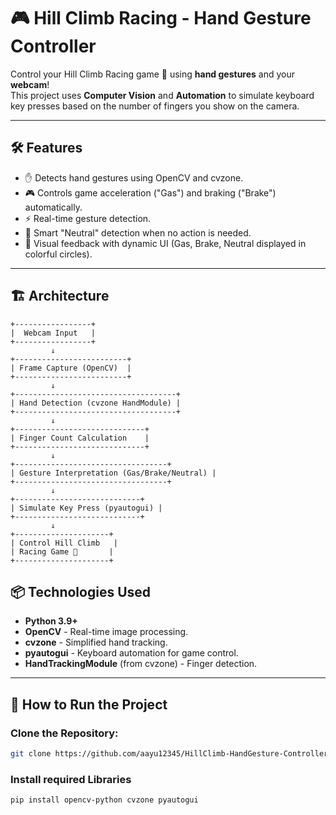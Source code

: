 # 🎮 Hill Climb Racing - Hand Gesture Controller

Control your Hill Climb Racing game 🚗 using **hand gestures** and your **webcam**!  
This project uses **Computer Vision** and **Automation** to simulate keyboard key presses based on the number of fingers you show on the camera.

---

## 🛠 Features

- ✋ Detects hand gestures using OpenCV and cvzone.
- 🎮 Controls game acceleration ("Gas") and braking ("Brake") automatically.
- ⚡ Real-time gesture detection.
- 🧠 Smart "Neutral" detection when no action is needed.
- 🎨 Visual feedback with dynamic UI (Gas, Brake, Neutral displayed in colorful circles).

---

## 🏗 Architecture

```plaintext
+-----------------+
|  Webcam Input   |
+-----------------+
         ↓
+-------------------------+
| Frame Capture (OpenCV)  |
+-------------------------+
         ↓
+------------------------------------+
| Hand Detection (cvzone HandModule) |
+------------------------------------+
         ↓
+-----------------------------+
| Finger Count Calculation    |
+-----------------------------+
         ↓
+----------------------------------+
| Gesture Interpretation (Gas/Brake/Neutral) |
+----------------------------------+
         ↓
+----------------------------+
| Simulate Key Press (pyautogui) |
+----------------------------+
         ↓
+---------------------+
| Control Hill Climb   |
| Racing Game 🚗       |
+---------------------+
```


## 📦 Technologies Used

- **Python 3.9+**
- **OpenCV** - Real-time image processing.
- **cvzone** - Simplified hand tracking.
- **pyautogui** - Keyboard automation for game control.
- **HandTrackingModule** (from cvzone) - Finger detection.

---

## 🚀 How to Run the Project

### Clone the Repository:
```bash
git clone https://github.com/aayu12345/HillClimb-HandGesture-Controller.git
```

### Install required Libraries
```bash
pip install opencv-python cvzone pyautogui
```


